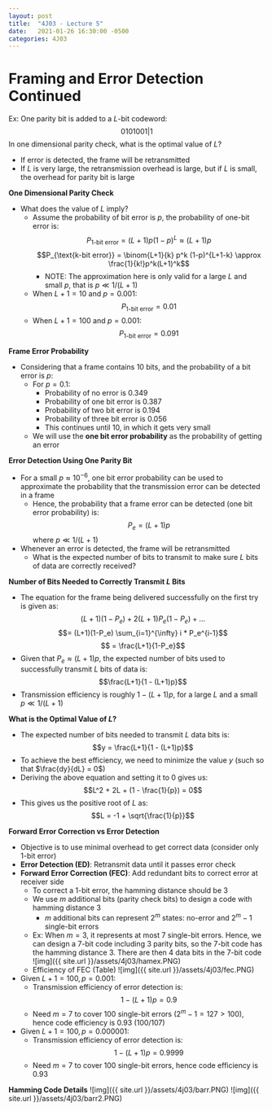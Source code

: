 ```yaml
---
layout: post
title:  "4J03 - Lecture 5"
date:   2021-01-26 16:30:00 -0500
categories: 4J03
---
```


Framing and Error Detection Continued
===

Ex: One parity bit is added to a *L*-bit codeword:
    $$0101001 | 1$$
    In one dimensional parity check, what is the optimal value of *L*?
- If error is detected, the frame will be retransmitted
- If *L* is very large, the retransmission overhead is large, but if *L* is small, the overhead for parity bit is large


**One Dimensional Parity Check**
- What does the value of *L* imply?
    - Assume the probability of bit error is *p*, the probability of one-bit error is:
        $$P_{\text{1-bit error}} = (L+1) p (1-p)^L \approx (L+1)p$$
        $$P_{\text{k-bit error}} = \binom{L+1}{k} p^k (1-p)^{L+1-k} \approx \frac{1}{k!}p^k(L+1)^k$$
        - NOTE: The approximation here is only valid for a large *L* and small *p*, that is $p \ll 1/(L+1)$
    - When $L+1 = 10$ and $p = 0.001$:
        $$P_{\text{1-bit error}} = 0.01$$
    - When $L+1 = 100$ and $p = 0.001$:
        $$P_{\text{1-bit error}} = 0.091$$

**Frame Error Probability**
- Considering that a frame contains 10 bits, and the probability of a bit error is *p*:
    - For $p = 0.1$:
        - Probability of no error is 0.349
        - Probability of one bit error is 0.387
        - Probability of two bit error is 0.194
        - Probability of three bit error is 0.056
        - This continues until 10, in which it gets very small
    - We will use the **one bit error probability** as the probability of getting an error

**Error Detection Using One Parity Bit**
- For a small $p \approx 10^{-6}$, one bit error probability can be used to approximate the probability that the transmission error can be detected in a frame
    - Hence, the probability that a frame error can be detected (one bit error probability) is:
        $$P_e = (L+1)p$$
        where $p \ll 1/(L+1)$
- Whenever an error is detected, the frame will be retransmitted
    - What is the expected number of bits to transmit to make sure *L* bits of data are correctly received?

**Number of Bits Needed to Correctly Transmit *L* Bits**
- The equation for the frame being delivered successfully on the first try is given as:
    $$(L+1)(1-P_e) + 2(L+1)P_e(1-P_e) + ...$$
    $$= (L+1)(1-P_e) \sum_{i=1}^{\infty} i * P_e^{i-1}$$
    $$ = \frac{L+1}{1-P_e}$$
- Given that $P_e \approx (L+1)p$, the expected number of bits used to successfully transmit *L* bits of data is:
    $$\frac{L+1}{1 - (L+1)p}$$
- Transmission efficiency is roughly $1 - (L+1)p$, for a large *L* and a small $p \ll 1/(L+1)$

**What is the Optimal Value of *L*?**
- The expected number of bits needed to transmit *L* data bits is:  
    $$y = \frac{L+1}{1 - (L+1)p}$$
- To achieve the best efficiency, we need to minimize the value *y* (such so that $\frac{dy}{dL} = 0$)
- Deriving the above equation and setting it to 0 gives us:  
    $$L^2 + 2L + (1 - \frac{1}{p}) = 0$$
- This gives us the positive root of $L$ as:  
    $$L = -1 + \sqrt{\frac{1}{p}}$$

**Forward Error Correction vs Error Detection**
- Objective is to use minimal overhead to get correct data (consider only 1-bit error)  
- **Error Detection (ED)**: Retransmit data until it passes error check
- **Forward Error Correction (FEC)**: Add redundant bits to correct error at receiver side
    - To correct a 1-bit error, the hamming distance should be 3
    - We use *m* additional bits (parity check bits) to design a code with hamming distance 3
        - *m* additional bits can represent $2^m$ states: no-error and $2^m - 1$ single-bit errors
    - Ex: When $m=3$, it represents at most 7 single-bit errors. Hence, we can design a 7-bit code including 3 parity bits, so the 7-bit code has the hamming distance 3. There are then 4 data bits in the 7-bit code
        ![img]({{ site.url }}/assets/4j03/hamex.PNG) 
    - Efficiency of FEC (Table)
        ![img]({{ site.url }}/assets/4j03/fec.PNG) 
- Given $L+1 = 100, p = 0.001$:
    - Transmission efficiency of error detection is:
        $$1 - (L+1)p = 0.9$$
    - Need $m=7$ to cover 100 single-bit errors ($2^m - 1 = 127 \gt 100$), hence code efficiency is 0.93 ($100/107$)
- Given $L+1 = 100, p = 0.000001$:
    - Transmission efficiency of error detection is:
        $$1 - (L+1)p = 0.9999$$
    - Need $m=7$ to cover 100 single-bit errors, hence code efficiency is 0.93

**Hamming Code Details**
    ![img]({{ site.url }}/assets/4j03/barr.PNG) 
    ![img]({{ site.url }}/assets/4j03/barr2.PNG) 
